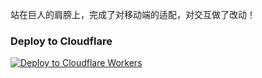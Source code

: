 站在巨人的肩膀上，完成了对移动端的适配，对交互做了改动！

### Deploy to Cloudflare

[![Deploy to Cloudflare Workers](https://deploy.workers.cloudflare.com/button)](https://deploy.workers.cloudflare.com/?url=https://github.com/agtype/BOCCHI-THE-ROCK)
